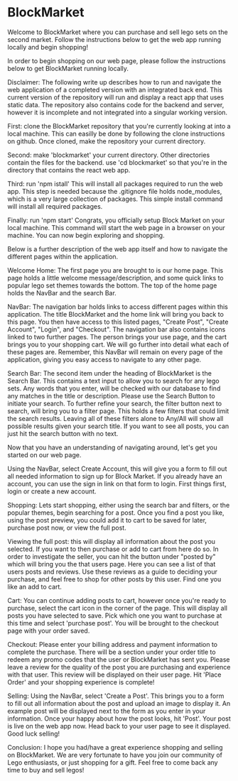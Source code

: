 # BlockMarket

Welcome to BlockMarket where you can purchase and 
sell lego sets on the second market. Follow the 
instructions below to get the web app running locally 
and begin shopping!

In order to begin shopping on our web page, please follow
the instructions below to get BlockMarket running locally.

Disclaimer: The following write up describes how to run and 
navigate the web application of a completed version with 
an integrated back end. This current version of the repository 
will run and display a react app that uses static data. The 
repository also contains code for the backend and server, however 
it is incomplete and not integrated into a singular working
version.

First: clone the BlockMarket repository that you're currently 
looking at into a local machine. This can easilly be done 
by following the clone instructions on github. Once cloned,
make the repository your current directory.

Second: make 'blockmarket' your current directory. Other 
directories contain the files for the backend. use 
'cd blockmarket' so that you're in the directory 
that contains the react web app.

Third: run 'npm istall'
This will install all packages required to run the web app.
This step is needed because the .gitignore file holds 
node_modules, which is a very large collection of packages.
This simple install command will install all required packages.

Finally: run 'npm start'
Congrats, you officially setup Block Market on your local machine.
This command will start the web page in a browser on your machine. 
You can now begin exploring and shopping.

Below is a further description of the web app itself and 
how to navigate the different pages within the application.

Welcome Home: 
The first page you are brought to is our home page. 
This page holds a little welcome message/description, 
and some quick links to popular lego set themes towards
the bottom. The top of the home page holds the NavBar 
and the search Bar.

NavBar: 
The navigation bar holds links to access different pages 
within this application. The title BlockMarket and the home 
link will bring you back to this page. You then have access 
to this listed pages, "Create Post", "Create Account", "Login", 
and "Checkout". The navigation bar also contains icons linked 
to two further pages. The person brings your use page, and the 
cart brings you to your shopping cart. We will go further into 
detail what each of these pages are. Remember, this NavBar 
will remain on every page of the application, giving you 
easy access to navigate to any other page. 

Search Bar:
The second item under the heading of BlockMarket is the Search 
Bar. This contains a text input to allow you to search for 
any lego sets. Any words that you enter, will be checked with 
our database to find any matches in the title or description.
Please use the Search Button to initiate your search. 
To further refine your search, the filter button next to search,
will bring you to a filter page. This holds a few filters 
that could limit the search results. Leaving all of these 
filters alone to Any/All will show all possible results given your 
search title. If you want to see all posts, you can just hit the 
search button with no text. 

Now that you have an understanding of navigating around, 
let's get you started on our web page.

Using the NavBar, select Create Account, 
this will give you a form to fill out all needed information 
to sign up for Block Market. If you already have an account, 
you can use the sign in link on that form to login. 
First things first, login or create a new account. 

Shopping:
Lets start shopping, either using the search bar and filters, 
or the popular themes, begin searching for a post. Once you find 
a post you like, using the post preview, you could add it to cart 
to be saved for later, purchase post now, or view the full post. 

Viewing the full post:
this will display all information about the post you selected. If 
you want to then purchase or add to cart from here do so. In order 
to investigate the seller, you can hit the button under "posted by"
which will bring you the that users page. Here you can see a list 
of that users posts and reviews. Use these reviews as a guide to
deciding your purchase, and feel free to shop for other posts 
by this user. Find one you like an add to cart.

Cart:
You can continue adding posts to cart, however once you're ready 
to purchase, select the cart icon in the corner of the page. This
will display all posts you have selected to save. Pick which one
you want to purchase at this time and select 'purchase post'.
You will be brought to the checkout page with your order saved.

Checkout:
Please enter your billing address and payment information to 
complete the purchase. There will be a section under your 
order title to redeem any promo codes that the user or 
BlockMarket has sent you. Please leave a review for the 
quality of the post you are purchasing and experience with 
that user. This review will be displayed on their user page.
Hit 'Place Order' and your shopping experience is complete!

Selling:
Using the NavBar, select 'Create a Post'. This brings you to a 
form to fill out all information about the post and upload 
an image to display it. An example post will be displayed next 
to the form as you enter in your information. Once your happy 
about how the post looks, hit 'Post'. Your post is live 
on the web app now. Head back to your user page to see it
displayed. Good luck selling!

Conclusion:
I hope you had/have a great experience shopping and selling 
on BlockMarket. We are very fortunate to have you join our 
community of Lego enthusiasts, or just shopping for a gift.
Feel free to come back any time to buy and sell legos!